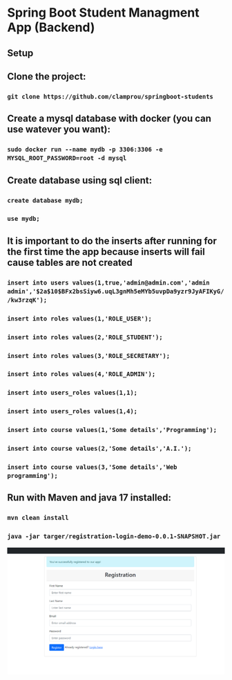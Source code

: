 # Spring Boot Student Managment App (Backend)

## Setup

## Clone the project:

### `git clone https://github.com/clamprou/springboot-students `

## Create a mysql database with docker (you can use watever you want):

### `sudo docker run --name mydb -p 3306:3306 -e MYSQL_ROOT_PASSWORD=root -d mysql`


## Create database using sql client:
### `create database mydb;`
### `use mydb;`

## It is important to do the inserts after running for the first time the app because inserts will fail cause tables are not created
### `insert into users values(1,true,'admin@admin.com','admin admin','$2a$10$BFx2bsSiyw6.uqL3gnMh5eMYb5uvpDa9yzr9JyAFIKyG//kw3rzqK');`
### `insert into roles values(1,'ROLE_USER');`
### `insert into roles values(2,'ROLE_STUDENT');`
### `insert into roles values(3,'ROLE_SECRETARY');`
### `insert into roles values(4,'ROLE_ADMIN');`
### `insert into users_roles values(1,1);`
### `insert into users_roles values(1,4);`
### `insert into course values(1,'Some details','Programming');`
### `insert into course values(2,'Some details','A.I.');`
### `insert into course values(3,'Some details','Web programming');`

## Run with Maven and java 17 installed:
### `mvn clean install`
### `java -jar targer/registration-login-demo-0.0.1-SNAPSHOT.jar`

![Screenshot 2024-03-13 213958.png](Screenshot%202024-03-13%20213958.png)